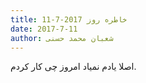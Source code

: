```yaml
---
title: خاطره روز 2017-7-11
date: 2017-7-11
author: شعبان محمد حسنی
---
```


اصلا یادم نمیاد امروز چی کار کردم.